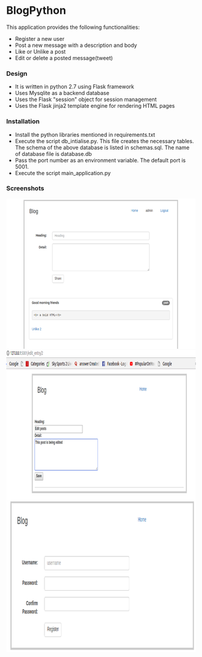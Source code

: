 # BlogPython

This application provides the following functionalities:
 - Register a new user
 - Post a new message with a description and body
 - Like or Unlike a post
 - Edit or delete a posted message(tweet)
 
### Design
 - It is written in python 2.7 using Flask framework
 - Uses Mysqlite as a backend database
 - Uses the Flask "session" object for session management
 - Uses the Flask jinja2 template engine for rendering HTML pages
 
### Installation
 - Install the python libraries mentioned in requirements.txt
 - Execute the script db_intialise.py. This file creates the necessary tables. The schema of the above database is listed in schemas.sql. The name of database file is database.db
 - Pass the port number as an environment variable. The default port is 5001.
 - Execute the script main_application.py
 
### Screenshots

<div>
<img src="Screenshots/Home.png" alt="drawing" height="400"/>
 <br>
<img src="Screenshots/Edit_posts.png" alt="drawing" height="400"/>

<img src="Screenshots/Register.png" alt="drawing" height="400"/>
<div>
